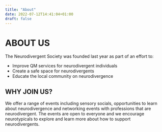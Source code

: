 ```yaml
---
title: "About"
date: 2022-07-12T14:41:04+01:00
draft: false
---
```


# ABOUT US

The Neurodivergent Society was founded last year as part of an effort to:


* Improve QM services for neurodivergent individuals
* Create a safe space for neurodivergents
* Educate the local community on neurodivergence

## WHY JOIN US?
We offer a range of events including sensory socials, opportunities to learn about neurodivergence and networking events with professions that are neurodivergent. The events are open to everyone and we encourage neurotypicals to explore and learn more about how to support neurodivergents. 